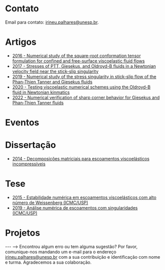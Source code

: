 <!-- # Informações Gerais
As informações sobre a oferta da disciplina no período 2020.2 podem ser lidas no [Plano de Curso](https://drive.google.com/file/d/1P5gzhI-wrO_lZKLjTi2-reVs7j3ia8bb/view?usp=sharing). Uma live de dúvidas sobre esse plano pode ser assistida [aqui](https://drive.google.com/drive/folders/1H70yHhUw56rLBTXCzbOfJ-ODy1v9OkPd?usp=sharing). -->

# Contato
Email para contato: [irineu.palhares@unesp.br](mailto:irineu.palhares@unesp.br).

# Artigos
- [2016 - Numerical study of the square-root conformation tensor formulation for confined and free-surface viscoelastic fluid flows](materiais/2016_Square_Root_Stabilization.pdf)
- [2017 - Stresses of PTT, Giesekus, and Oldroyd-B fluids in a Newtonian velocity field near the stick-slip singularity](materiais/2017_Stick_Slip_Asymptotic_OldB_Newtonian.pdf)
- [2019 - Numerical study of the stress singularity in stick-slip flow of the Phan-Thien Tanner and Giesekus fluids](materiais/2019_Stick_Slip_Numerics.pdf)
- [2020 - Testing viscoelastic numerical schemes using the Oldroyd-B fluid in Newtonian kinmatics](materiais/2020_OldB_Newtonian_Velocity.pdf)
- [2022 - Numerical verification of sharp corner behavior for Giesekus and Phan-Thien Tanner fluids](materiais/2022_Numerical_Verification.pdf)


# Eventos

# Dissertação
- [2014 - Decomposições matriciais para escoamentos viscoelásticos incompressíveis](materiais/2014_Irineu_Minha_Dissertacao.pdf)

# Tese
- [2015 - Estabilidade numérica em escoamentos viscoelásticos com alto número de Weissenberg (ICMC/USP)](materiais/2015_Irineu_Qualificacao_Doutorado.pdf)
- [2019 - Análise numérica de escoamentos com singularidades (ICMC/USP)](materiais/2019_IrineuLopesPalharesJunior_revisada.pdf)

# Projetos

--- -->
Encontrou algum erro ou tem alguma sugestão? Por favor, comunique-nos mandando um e-mail para o endereço [irineu.palhares@unesp.br](mailto:irineu.palhares@unesp.br) com a sua contribuição e identificação com nome e turma. Agradecemos a sua colaboração.
